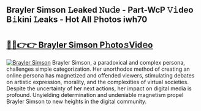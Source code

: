## Brayler Simson 𝙻eaked 𝙽u𝚍e - Part-WcP 𝚅𝚒deo B𝚒kini 𝙻eaks - Hot All 𝙿hotos iwh70

# <h2><a href="http://ld2gwa.urlbe.top/?page=Brayler+Simson">🔗🔗👉👉 Brayler Simson P𝚑oto𝚜Vid𝚎o</a></h2>

[![Brayler Simson](https://i.imgur.com/eBuTRDB.gif)](http://ld2gwa.urlbe.top/?page=Brayler+Simson)
Brayler Simson, a paradoxical and complex persona, challenges simple categorization. Her unorthodox method of creating an online persona has magnetized and offended viewers, stimulating debates on artistic expression, morality, and the complexities of virtual societies. Despite the uncertainty of her next actions, her impact on digital media is profound. Unyielding determination and undeniable magnetism propel Brayler Simson to new heights in the digital community.
